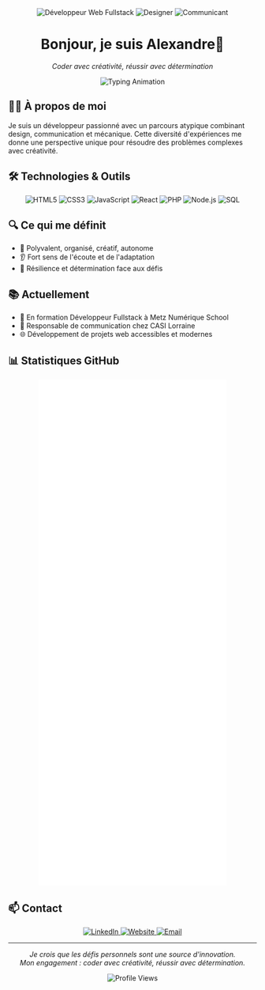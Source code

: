 <div align="center">
  <img src="https://img.shields.io/badge/-%F0%9F%92%BB%20D%C3%A9veloppeur%20Web%20Fullstack-0F172A?style=for-the-badge" alt="Développeur Web Fullstack"/>
  <img src="https://img.shields.io/badge/-%F0%9F%8E%A8%20Designer-3B82F6?style=for-the-badge" alt="Designer"/>
  <img src="https://img.shields.io/badge/-%F0%9F%93%B1%20Communicant-10B981?style=for-the-badge" alt="Communicant"/>
</div>

<h1 align="center">Bonjour, je suis Alexandre👋</h1>

<p align="center">
  <em>Coder avec créativité, réussir avec détermination</em>
</p>

<p align="center">
  <img src="https://readme-typing-svg.herokuapp.com/?lines=Développeur+Fullstack+en+formation;Designer+créatif;Passionné+par+l'accessibilité&center=true&width=380&height=45" alt="Typing Animation">
</p>

## 👨‍💻 À propos de moi

Je suis un développeur passionné avec un parcours atypique combinant design, communication et mécanique. Cette diversité d'expériences me donne une perspective unique pour résoudre des problèmes complexes avec créativité.

## 🛠️ Technologies & Outils

<p align="center">
  <img src="https://img.shields.io/badge/HTML5-E34F26?style=for-the-badge&logo=html5&logoColor=white" alt="HTML5"/>
  <img src="https://img.shields.io/badge/CSS3-1572B6?style=for-the-badge&logo=css3&logoColor=white" alt="CSS3"/>
  <img src="https://img.shields.io/badge/JavaScript-F7DF1E?style=for-the-badge&logo=javascript&logoColor=black" alt="JavaScript"/>
  <img src="https://img.shields.io/badge/React-61DAFB?style=for-the-badge&logo=react&logoColor=black" alt="React"/>
  <img src="https://img.shields.io/badge/PHP-777BB4?style=for-the-badge&logo=php&logoColor=white" alt="PHP"/>
  <img src="https://img.shields.io/badge/Node.js-339933?style=for-the-badge&logo=nodedotjs&logoColor=white" alt="Node.js"/>
  <img src="https://img.shields.io/badge/SQL-4479A1?style=for-the-badge&logo=mysql&logoColor=white" alt="SQL"/>
</p>

## 🔍 Ce qui me définit

- 🌟 Polyvalent, organisé, créatif, autonome
- 👂 Fort sens de l'écoute et de l'adaptation
- 💪 Résilience et détermination face aux défis

## 📚 Actuellement

- 📘 En formation Développeur Fullstack à Metz Numérique School
- 💼 Responsable de communication chez CASI Lorraine
- 🌐 Développement de projets web accessibles et modernes

## 📊 Statistiques GitHub

<p align="center">
  <img src="https://github.com/rip-alex/metrics/blob/master/github-metrics.svg" />
</p>

## 📫 Contact

<p align="center">
  <a href="https://www.linkedin.com/in/arippling">
    <img src="https://img.shields.io/badge/LinkedIn-0077B5?style=for-the-badge&logo=linkedin&logoColor=white" alt="LinkedIn"/>
  </a>
  <a href="https://rip-alex.github.io/Airpxel">
    <img src="https://img.shields.io/badge/Website-10B981?style=for-the-badge&logo=firefox&logoColor=white" alt="Website"/>
  </a>
  <a href="mailto:alexandre.rippling@gmail.com">
    <img src="https://img.shields.io/badge/Email-D14836?style=for-the-badge&logo=gmail&logoColor=white" alt="Email"/>
  </a>
</p>

---

<p align="center">
  <em>Je crois que les défis personnels sont une source d'innovation.<br>
  Mon engagement : coder avec créativité, réussir avec détermination.</em>
</p>

<div align="center">
  <img src="https://komarev.com/ghpvc/?username=arippling&color=blue" alt="Profile Views"/>
</div>
